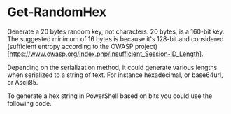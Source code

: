 # Get-RandomHex

Generate a 20 bytes random key, not characters. 20 bytes, is a 160-bit key. The suggested minimum of 16 bytes is because it's 128-bit and considered (sufficient entropy according to the OWASP project)[https://www.owasp.org/index.php/Insufficient_Session-ID_Length].

Depending on the serialization method, it could generate various lengths when serialized to a string of text.
For instance hexadecimal, or base64url, or Ascii85.

To generate a hex string in PowerShell based on bits you could use the following code.
